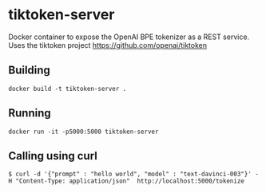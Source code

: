 # tiktoken-server

Docker container to expose the  OpenAI BPE tokenizer as a REST service. Uses the tiktoken project  https://github.com/openai/tiktoken

## Building
    docker build -t tiktoken-server .

## Running 
    docker run -it -p5000:5000 tiktoken-server

## Calling using curl
    $ curl -d '{"prompt" : "hello world", "model" : "text-davinci-003"}' -H "Content-Type: application/json"  http://localhost:5000/tokenize
